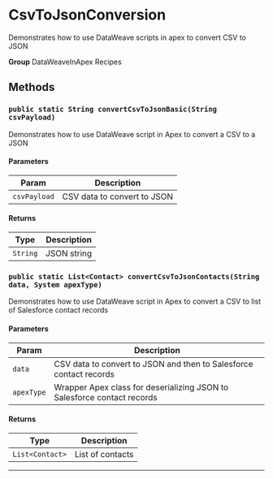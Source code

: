 # CsvToJsonConversion

Demonstrates how to use DataWeave scripts
in apex to convert CSV to JSON


**Group** DataWeaveInApex Recipes

## Methods
### `public static String convertCsvToJsonBasic(String csvPayload)`

Demonstrates how to use DataWeave script in Apex to convert a CSV to a JSON

#### Parameters

|Param|Description|
|---|---|
|`csvPayload`|CSV data to convert to JSON|

#### Returns

|Type|Description|
|---|---|
|`String`|JSON string|

### `public static List<Contact> convertCsvToJsonContacts(String data, System apexType)`

Demonstrates how to use DataWeave script in Apex to convert a CSV to list of Salesforce contact records

#### Parameters

|Param|Description|
|---|---|
|`data`|CSV data to convert to JSON and then to Salesforce contact records|
|`apexType`|Wrapper Apex class for deserializing JSON to Salesforce contact records|

#### Returns

|Type|Description|
|---|---|
|`List<Contact>`|List of contacts|

---
